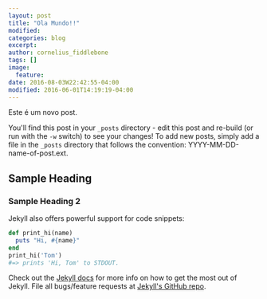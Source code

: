 ```yaml
---
layout: post
title: "Ola Mundo!!"
modified:
categories: blog
excerpt:
author: cornelius_fiddlebone
tags: []
image:
  feature:
date: 2016-08-03W22:42:55-04:00
modified: 2016-06-01T14:19:19-04:00
---
```


Este é um novo post.

You'll find this post in your `_posts` directory - edit this post and re-build (or run with the `-w` switch) to see your changes!
To add new posts, simply add a file in the `_posts` directory that follows the convention: YYYY-MM-DD-name-of-post.ext.

## Sample Heading

### Sample Heading 2

Jekyll also offers powerful support for code snippets:

```ruby
def print_hi(name)
  puts "Hi, #{name}"
end
print_hi('Tom')
#=> prints 'Hi, Tom' to STDOUT.
```

Check out the [Jekyll docs][jekyll] for more info on how to get the most out of Jekyll. File all bugs/feature requests at [Jekyll's GitHub repo][jekyll-gh].

[jekyll-gh]: https://github.com/jekyll/jekyll
[jekyll]:    http://jekyllrb.com
